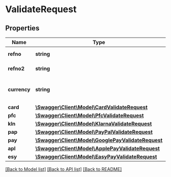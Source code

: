 # ValidateRequest

## Properties
Name | Type | Description | Notes
------------ | ------------- | ------------- | -------------
**refno** | **string** | The merchant&#x27;s reference number. It should be unique for each transaction. | 
**refno2** | **string** | Optional customer&#x27;s reference number. Supported by some payment methods or acquirers. | [optional] 
**currency** | **string** | 3 letter &lt;a href&#x3D;&#x27;https://en.wikipedia.org/wiki/ISO_4217&#x27; target&#x3D;&#x27;_blank&#x27;&gt;ISO-4217&lt;/a&gt; character code. For example &#x60;CHF&#x60; or &#x60;USD&#x60; | 
**card** | [**\Swagger\Client\Model\CardValidateRequest**](CardValidateRequest.md) |  | [optional] 
**pfc** | [**\Swagger\Client\Model\PfcValidateRequest**](PfcValidateRequest.md) |  | [optional] 
**kln** | [**\Swagger\Client\Model\KlarnaValidateRequest**](KlarnaValidateRequest.md) |  | [optional] 
**pap** | [**\Swagger\Client\Model\PayPalValidateRequest**](PayPalValidateRequest.md) |  | [optional] 
**pay** | [**\Swagger\Client\Model\GooglePayValidateRequest**](GooglePayValidateRequest.md) |  | [optional] 
**apl** | [**\Swagger\Client\Model\ApplePayValidateRequest**](ApplePayValidateRequest.md) |  | [optional] 
**esy** | [**\Swagger\Client\Model\EasyPayValidateRequest**](EasyPayValidateRequest.md) |  | [optional] 

[[Back to Model list]](../../README.md#documentation-for-models) [[Back to API list]](../../README.md#documentation-for-api-endpoints) [[Back to README]](../../README.md)


